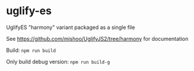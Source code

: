 # uglify-es

UglifyES "harmony" variant packaged as a single file

See https://github.com/mishoo/UglifyJS2/tree/harmony for documentation

Build: `npm run build`

Only build debug version: `npm run build-g`
